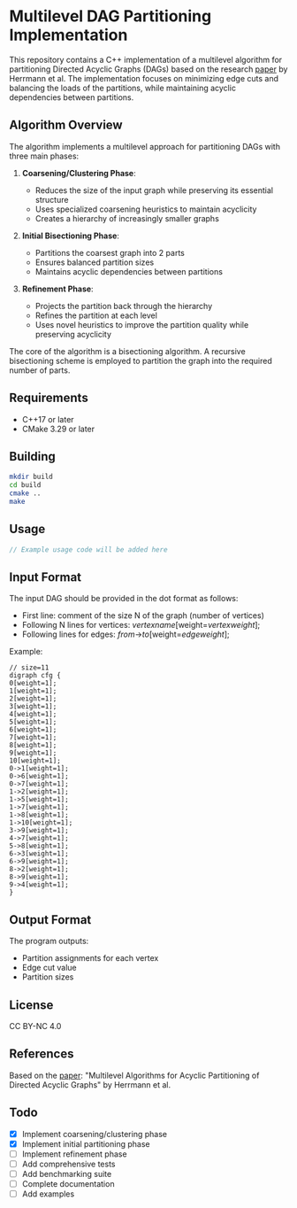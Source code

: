 # Multilevel DAG Partitioning Implementation

This repository contains a C++ implementation of a multilevel algorithm for partitioning Directed Acyclic Graphs (DAGs)
based on the research [paper](https://epubs.siam.org/doi/abs/10.1137/18M1176865) by Herrmann et al. The implementation
focuses on minimizing edge cuts and balancing the loads of the partitions, while maintaining acyclic dependencies
between partitions.

## Algorithm Overview

The algorithm implements a multilevel approach for partitioning DAGs with three main phases:

1. **Coarsening/Clustering Phase**:
    - Reduces the size of the input graph while preserving its essential structure
    - Uses specialized coarsening heuristics to maintain acyclicity
    - Creates a hierarchy of increasingly smaller graphs

2. **Initial Bisectioning Phase**:
    - Partitions the coarsest graph into 2 parts
    - Ensures balanced partition sizes
    - Maintains acyclic dependencies between partitions

3. **Refinement Phase**:
    - Projects the partition back through the hierarchy
    - Refines the partition at each level
    - Uses novel heuristics to improve the partition quality while preserving acyclicity

The core of the algorithm is a bisectioning algorithm. A recursive bisectioning scheme is employed to partition the
graph into the required number of parts.

## Requirements

- C++17 or later
- CMake 3.29 or later

## Building

```bash
mkdir build
cd build
cmake ..
make
```

## Usage

```cpp
// Example usage code will be added here
```

## Input Format

The input DAG should be provided in the dot format as follows:

- First line: comment of the size N of the graph (number of vertices)
- Following N lines for vertices: *vertexname*[weight=*vertexweight*];
- Following lines for edges: *from*->*to*[weight=*edgeweight*];

Example:

```
// size=11
digraph cfg {
0[weight=1];
1[weight=1];
2[weight=1];
3[weight=1];
4[weight=1];
5[weight=1];
6[weight=1];
7[weight=1];
8[weight=1];
9[weight=1];
10[weight=1];
0->1[weight=1];
0->6[weight=1];
0->7[weight=1];
1->2[weight=1];
1->5[weight=1];
1->7[weight=1];
1->8[weight=1];
1->10[weight=1];
3->9[weight=1];
4->7[weight=1];
5->8[weight=1];
6->3[weight=1];
6->9[weight=1];
8->2[weight=1];
8->9[weight=1];
9->4[weight=1];
}
```

## Output Format

The program outputs:

- Partition assignments for each vertex
- Edge cut value
- Partition sizes

## License

CC BY-NC 4.0

## References

Based on the [paper](https://epubs.siam.org/doi/abs/10.1137/18M1176865):
"Multilevel Algorithms for Acyclic Partitioning of Directed Acyclic Graphs" by Herrmann et al.

## Todo

- [x] Implement coarsening/clustering phase
- [x] Implement initial partitioning phase
- [ ] Implement refinement phase
- [ ] Add comprehensive tests
- [ ] Add benchmarking suite
- [ ] Complete documentation
- [ ] Add examples
